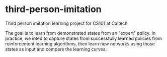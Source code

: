 # third-person-imitation
Third person imitation learning project for CS101 at Caltech

The goal is to learn from demonstrated states from an "expert" policy. In practice, we inted to capture states from successfully learned policies from reinforcement learning algorithms, then learn new networks using those states as input and compare the learning curves.
